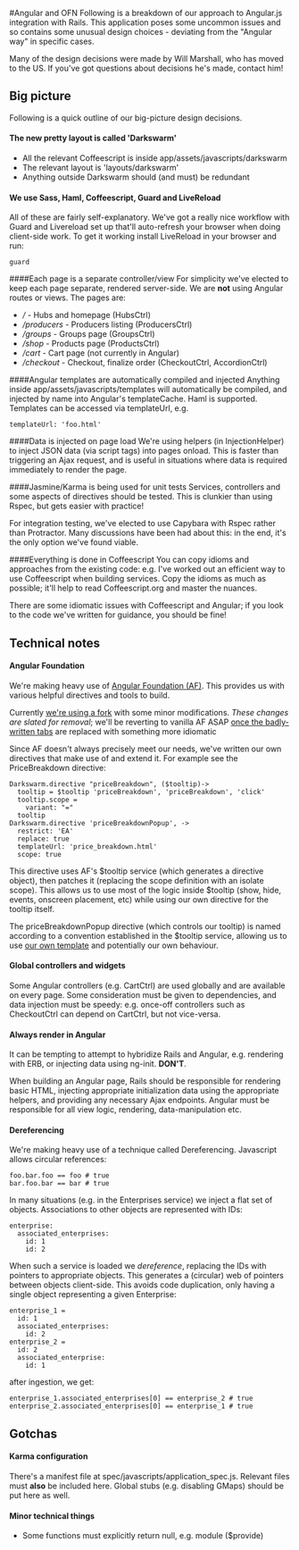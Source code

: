#Angular and OFN
Following is a breakdown of our approach to Angular.js integration with Rails. This application poses some uncommon issues and so contains some unusual design choices - deviating from the "Angular way" in specific cases.

Many of the design decisions were made by Will Marshall, who has moved to the US. If you've got questions about decisions he's made, contact him!

## Big picture
Following is a quick outline of our big-picture design decisions.

#### The new pretty layout is called 'Darkswarm'
* All the relevant Coffeescript is inside app/assets/javascripts/darkswarm
* The relevant layout is 'layouts/darkswarm'
* Anything outside Darkswarm should (and must) be redundant

#### We use Sass, Haml, Coffeescript, Guard and LiveReload
All of these are fairly self-explanatory. We've got a really nice workflow with Guard and Livereload set up that'll auto-refresh your browser when doing client-side work. To get it working install LiveReload in your browser and run:

    guard

####Each page is a separate controller/view
For simplicity we've elected to keep each page separate, rendered server-side. We are **not** using Angular routes or views. The pages are:
* _/_ - Hubs and homepage (HubsCtrl)
* _/producers_ - Producers listing (ProducersCtrl)
* _/groups_ - Groups page (GroupsCtrl)
* _/shop_ - Products page (ProductsCtrl)
* _/cart_ - Cart page (not currently in Angular)
* _/checkout_ - Checkout, finalize order (CheckoutCtrl, AccordionCtrl)

####Angular templates are automatically compiled and injected
Anything inside app/assets/javascripts/templates will automatically be compiled, and injected by name into Angular's templateCache. Haml is supported. Templates can be accessed via templateUrl, e.g. 

    templateUrl: 'foo.html'

####Data is injected on page load
We're using helpers (in InjectionHelper) to inject JSON data (via script tags) into pages onload. This is faster than triggering an Ajax request, and is useful in situations where data is required immediately to render the page.

####Jasmine/Karma is being used for unit tests
Services, controllers and some aspects of directives should be tested. This is clunkier than using Rspec, but gets easier with practice!

For integration testing, we've elected to use Capybara with Rspec rather than Protractor. Many discussions have been had about this: in the end, it's the only option we've found viable.

####Everything is done in Coffeescript
You can copy idioms and approaches from the existing code: e.g. I've worked out an efficient way to use Coffeescript when building services. Copy the idioms as much as possible; it'll help to read Coffeescript.org and master the nuances.

There are some idiomatic issues with Coffeescript and Angular; if you look to the code we've written for guidance, you should be fine!

## Technical notes

#### Angular Foundation
We're making heavy use of [Angular Foundation (AF)](http://madmimi.github.io/angular-foundation/). This provides us with various helpful directives and tools to build.

Currently [we're using a fork](github.com/willrjmarshall/angular-foundation) with some minor modifications. _These changes are slated for removal_; we'll be reverting to vanilla AF ASAP [once the badly-written tabs](https://github.com/openfoodfoundation/openfoodnetwork/blob/master/app/views/shopping_shared/_tabs.html.haml) are replaced with something more idiomatic

Since AF doesn't always precisely meet our needs, we've written our own directives that make use of and extend it. For example see the PriceBreakdown directive:

    Darkswarm.directive "priceBreakdown", ($tooltip)->
      tooltip = $tooltip 'priceBreakdown', 'priceBreakdown', 'click' 
      tooltip.scope = 
        variant: "="
      tooltip
    Darkswarm.directive 'priceBreakdownPopup', ->
      restrict: 'EA'
      replace: true
      templateUrl: 'price_breakdown.html'
      scope: true

This directive uses AF's $tooltip service (which generates a directive object), then patches it (replacing the scope definition with an isolate scope). This allows us to use most of the logic inside $tooltip (show, hide, events, onscreen placement, etc) while using our own directive for the tooltip itself.

The priceBreakdownPopup directive (which controls our tooltip) is named according to a convention established in the $tooltip service, allowing us to use [our own template](https://github.com/openfoodfoundation/openfoodnetwork/blob/master/app/assets/javascripts/templates/price_breakdown.html.haml) and potentially our own behaviour.

#### Global controllers and widgets
Some Angular controllers (e.g. CartCtrl) are used globally and are available on every page. Some consideration must be given to dependencies, and data injection must be speedy: e.g. once-off controllers such as CheckoutCtrl can depend on CartCtrl, but not vice-versa.

#### Always render in Angular
It can be tempting to attempt to hybridize Rails and Angular, e.g. rendering with ERB, or injecting data using ng-init. **DON'T**.

When building an Angular page, Rails should be responsible for rendering basic HTML, injecting appropriate initialization data using the appropriate helpers, and providing any necessary Ajax endpoints. Angular must be responsible for all view logic, rendering, data-manipulation etc.

#### Dereferencing
We're making heavy use of a technique called Dereferencing. Javascript allows circular references:

    foo.bar.foo == foo # true
    bar.foo.bar == bar # true

In many situations (e.g. in the Enterprises service) we inject a flat set of objects. Associations to other objects are represented with IDs:

    enterprise:
      associated_enterprises:
        id: 1
        id: 2

When such a service is loaded we _dereference_, replacing the IDs with pointers to appropriate objects. This generates a (circular) web of pointers between objects client-side. This avoids code duplication, only having a single object representing a given Enterprise:

    enterprise_1 =
      id: 1
      associated_enterprises:
        id: 2
    enterprise_2 = 
      id: 2
      associated_enterprise:
        id: 1

after ingestion, we get:

    enterprise_1.associated_enterprises[0] == enterprise_2 # true
    enterprise_2.associated_enterprises[0] == enterprise_1 # true
      

## Gotchas

#### Karma configuration 
There's a manifest file at spec/javascripts/application_spec.js. Relevant files must **also** be included here. Global stubs (e.g. disabling GMaps) should be put here as well.

#### Minor technical things
* Some functions must explicitly return null, e.g.
    module ($provide)